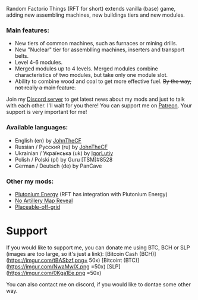 Random Factorio Things (RFT for short) extends vanilla (base) game, adding new assembling machines, new buildings tiers and new modules.

### Main features:

- New tiers of common machines, such as furnaces or mining drills.
- New "Nuclear" tier for assemblling machines, inserters and transport belts.
- Level 4-6 modules.
- Merged modules up to 4 levels. Merged modules combine characteristics of two modules, but take only one module slot.
- Ability to combine wood and coal to get more effective fuel. ~~By the way, not really a main feature.~~

Join my [Discord server](https://discord.gg/PJXWT2e) to get latest news about my mods and just to talk with each other. I'll wait for you there!
You can support me on [Patreon](https://www.patreon.com/JohnTheCoolingFan). Your support is very important for me!

### Available languages:

*   English (en) by [JohnTheCF](https://mods.factorio.com/user/john_thecf)
*   Russian / Русский (ru) by [JohnTheCF](https://mods.factorio.com/user/john_thecf)
*   Ukrainian / Українська (uk) by [IgorLutiy](https://github.com/IgorLutiy)
*   Polish / Polski (pl) by Guru [TSM]#8528
*   German / Deutsch (de) by PanCave

### Other my mods:

*   [Plutonium Energy](https://mods.factorio.com/mod/PlutoniumEnergy) (RFT has integration with Plutonium Energy)
*   [No Artillery Map Reveal](https://mods.factorio.com/mods/John_TheCF/NoArtilleryMapReveal)
*   [Placeable-off-grid](https://mods.factorio.com/mod/PlaceableOffGrid)

# Support

If you would like to support me, you can donate me using BTC, BCH or SLP (images are too large, so it's just a link):
[Bitcoin Cash (BCH)](https://imgur.com/tBASbzf.png= 50x)
[Bitcoint (BTC)](https://imgur.com/NwaMwIX.png =50x)
[SLP](https://imgur.com/0Kga1Ee.png =50x)

You can also contact me on discord, if you would like to dontae some other way.
